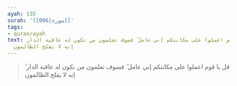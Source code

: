 ```yaml
---
ayah: 135
surah: '[[006|سورة]]'
tags:
- quran/ayah
text: قل يا قوم اعملوا على مكانتكم إني عامل ۖ فسوف تعلمون من تكون له عاقبة الدار ۗ
  إنه لا يفلح الظالمون
---
```

> قل يا قوم اعملوا على مكانتكم إني عامل ۖ فسوف تعلمون من تكون له عاقبة الدار ۗ إنه لا يفلح الظالمون
